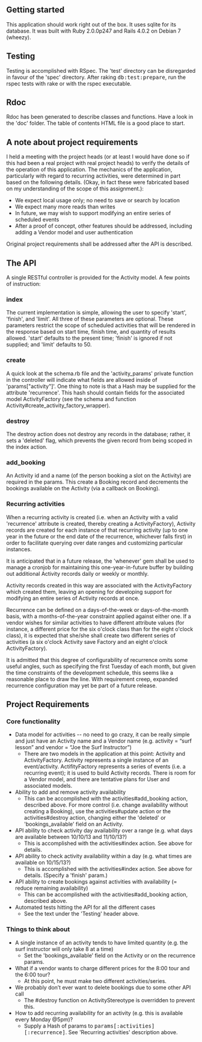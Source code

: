 ## Getting started

This application should work right out of the box. It uses sqlite for its database. It was built with Ruby 2.0.0p247 and Rails 4.0.2 on Debian 7 (wheezy).

## Testing

Testing is accomplished with RSpec. The 'test' directory can be disregarded in favour of the 'spec' directory. After raking <tt>db:test:prepare</tt>, run the rspec tests with rake or with the rspec executable.

## Rdoc

Rdoc has been generated to describe classes and functions. Have a look in the 'doc' folder. The table of contents HTML file is a good place to start.

## A note about project requirements

I held a meeting with the project heads (or at least I would have done so if this had been a real project with real project heads) to verify the details of the operation of this application. The mechanics of the application, particularly with regard to recurring activities, were determined in part based on the following details. (Okay, in fact these were fabricated based on my understanding of the scope of this assignment.):

- We expect local usage only; no need to save or search by location
- We expect many more reads than writes
- In future, we may wish to support modifying an entire series of scheduled events
- After a proof of concept, other features should be addressed, including adding a Vendor model and user authentication

Original project requirements shall be addressed after the API is described.

## The API

A single RESTful controller is provided for the Activity model. A few points of instruction:

### index

The current implementation is simple, allowing the user to specify 'start', 'finish', and 'limit'. All three of these parameters are optional. These parameters restrict the scope of scheduled activities that will be rendered in the response based on start time, finish time, and quantity of results allowed. 'start' defaults to the present time; 'finish' is ignored if not supplied; and 'limit' defaults to 50.

### create

A quick look at the schema.rb file and the 'activity_params' private function in the controller will indicate what fields are allowed inside of 'params["activity"]'. One thing to note is that a Hash may be supplied for the attribute 'recurrence'. This hash should contain fields for the associated model ActivityFactory (see the schema and function Activity#create_activity_factory_wrapper).

### destroy

The destroy action does not destroy any records in the database; rather, it sets a 'deleted' flag, which prevents the given record from being scoped in the index action.

### add_booking

An Activity id and a name (of the person booking a slot on the Activity) are required in the params. This create a Booking record and decrements the bookings available on the Activity (via a callback on Booking).

### Recurring activities

When a recurring activity is created (i.e. when an Activity with a valid 'recurrence' attribute is created, thereby creating a ActivityFactory), Activity records are created for each instance of that recurring activity (up to one year in the future or the end date of the recurrence, whichever falls first) in order to facilitate querying over date ranges and customizing particular instances.

It is anticipated that in a future release, the 'whenever' gem shall be used to manage a cronjob for maintaining this one-year-in-future buffer by building out additional Activity records daily or weekly or monthly.

Activity records created in this way are associated with the ActivityFactory which created them, leaving an opening for developing support for modifying an entire series of Activity records at once.

Recurrence can be defined on a days-of-the-week or days-of-the-month basis, with a months-of-the-year constraint applied against either one. If a vendor wishes for similar activities to have different attribute values (for instance, a different price for the six o'clock class than for the eight o'clock class), it is expected that she/she shall create two different series of activities (a six o'clock Activity save Factory and an eight o'clock ActivityFactory).

It is admitted that this degree of configurability of recurrence omits some useful angles, such as specifying the first Tuesday of each month, but given the time constraints of the development schedule, this seems like a reasonable place to draw the line. With requirement creep, expanded recurrence configuration may yet be part of a future release.

## Project Requirements

### Core functionality

- Data model for activities -- no need to go crazy, it can be really simple and just have an Activity name and a Vendor name (e.g. activity = “surf lesson” and vendor = “Joe the Surf Instructor”)
  - There are two models in the application at this point: Activity and ActivityFactory. Activity represents a single instance of an event/activity. ActifityFactory represents a series of events (i.e. a recurring event); it is used to build Activity records. There is room for a Vendor model, and there are tentative plans for User and associated models.
- Ability to add and remove activity availability
  - This can be accomplished with the activities#add_booking action, described above. For more control (i.e. change availability without creating a Booking), use the activities#update action or the activities#destroy action, changing either the 'deleted' or 'bookings_available' field on an Activity.
- API ability to check activity day availability over a range (e.g. what days are available between 10/10/13 and 11/10/13?)
  - This is accomplished with the activities#index action. See above for details.
- API ability to check activity availability within a day (e.g. what times are available on 10/15/13?)
  - This is accomplished with the activities#index action. See above for details. (Specify a 'finish' param.)
- API ability to create bookings against activities with availability (= reduce remaining availability)
  - This can be accomplished with the activities#add_booking action, described above.
- Automated tests hitting the API for all the different cases
  - See the text under the 'Testing' header above.

### Things to think about

- A single instance of an activity tends to have limited quantity (e.g. the surf instructor will only take 8 at a time)
  - Set the 'bookings_available' field on the Activity or on the recurrence params.
- What if a vendor wants to charge different prices for the 8:00 tour and the 6:00 tour?
  - At this point, he must make two different activities/series.
- We probably don’t ever want to delete bookings due to some other API call
  - The #destroy function on ActivityStereotype is overridden to prevent this.
- How to add recurring availability for an activity (e.g. this is available every Monday @5pm)? 
  - Supply a Hash of params to <tt>params[:activities][:recurrence]</tt>. See 'Recurring activities' description above.
